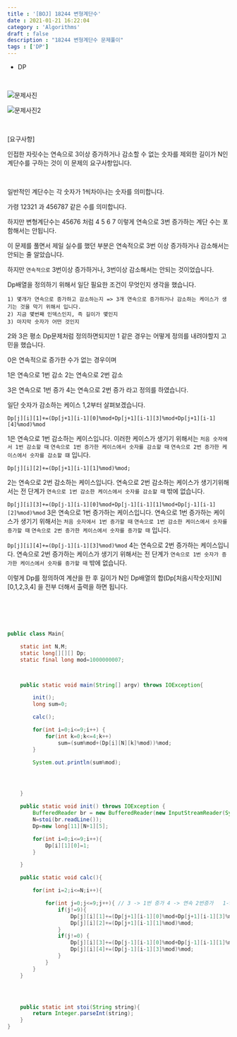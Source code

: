 ```yaml
---
title : '[BOJ] 18244 변형계단수'
date : 2021-01-21 16:22:04
category : 'Algorithms'
draft : false
description : "18244 변형계단수 문제풀이"
tags : ['DP']
---
```


* DP


<br/>

![문제사진](https://user-images.githubusercontent.com/57346393/105514213-96775a00-5d16-11eb-8987-24a20adc8a81.png)

![문제사진2](https://user-images.githubusercontent.com/57346393/105514255-a000c200-5d16-11eb-9e27-cd98f768f3cc.png)


<br/>

[요구사항]

인접한 자릿수는 연속으로 3이상 증가하거나 감소할 수 없는 숫자를 제외한 길이가 N인 계단수를 구하는 것이 이 문제의 요구사항입니다.

<br/>

일반적인 계단수는 각 숫자가 1씩차이나는 숫자를 의미합니다. 

가령 12321 과 456787 같은 수를 의미합니다.

하지만 변형계단수는 45676 처럼 4 5 6 7 이렇게 연속으로 3번 증가하는 계단 수는 포함해서는 안됩니다.

이 문제를 풀면서 제일 실수를 했던 부분은 연속적으로 3번 이상 증가하거나 감소해서는 안되는 줄 알았습니다.

하지만 `연속적으로` 3번이상 증가하거나, 3번이상 감소해서는 안되는 것이었습니다.

Dp배열을 정의하기 위해서 일단 필요한 조건이 무엇인지 생각을 했습니다.

```
1) 몇개가 연속으로 증가하고 감소하는지 => 3개 연속으로 증가하거나 감소하는 케이스가 생기는 것을 막기 위해서 입니다.
2) 지금 몇번째 인덱스인지, 즉 길이가 몇인지 
3) 마지막 숫자가 어떤 것인지
```

2와 3은 평소 Dp문제처럼 정의하면되지만 1 같은 경우는 어떻게 정의를 내려야할지 고민을 했습니다.


0은 연속적으로 증가한 수가 없는 경우이며 

1은 연속으로 1번 감소 2는 연속으로 2번 감소

3은 연속으로 1번 증가 4는 연속으로 2번 증가 라고 정의를 하였습니다.

일단 숫자가 감소하는 케이스 1,2부터 살펴보겠습니다.


` Dp[j][i][1]+=(Dp[j+1][i-1][0]%mod+Dp[j+1][i-1][3]%mod+Dp[j+1][i-1][4]%mod)%mod `

1은 연속으로 1번 감소하는 케이스입니다. 
이러한 케이스가 생기기 위해서는  `처음 숫자에서 1번 감소할 때` `연속으로 1번 증가한 케이스에서 숫자를 감소할 때` `연속으로 2번 증가한 케이스에서 숫자를 감소할 떄` 입니다.

` Dp[j][i][2]+=(Dp[j+1][i-1][1]%mod)%mod; `

2는 연속으로 2번 감소하는 케이스입니다.
연속으로 2번 감소하는 케이스가 생기기위해서는 전 단계가 `연속으로 1번 감소한 케이스에서 숫자를 감소할 때` 밖에 없습니다.

` Dp[j][i][3]+=(Dp[j-1][i-1][0]%mod+Dp[j-1][i-1][1]%mod+Dp[j-1][i-1][2]%mod)%mod `
3은 연속으로 1번 증가하는 케이스입니다.
연속으로 1번 증가하는 케이스가 생기기 위해서는 `처음 숫자에서 1번 증가할 때` `연속으로 1번 감소한 케이스에서 숫자를 증가할 때` `연속으로 2번 증가한 케이스에서 숫자를 증가할 때` 입니다.

` Dp[j][i][4]+=(Dp[j-1][i-1][3]%mod)%mod `
4는 연속으로 2번 증가하는 케이스입니다.
연속으로 2번 증가하는 케이스가 생기기 위해서는 전 단계가 `연속으로 1번 숫자가 증가한 케이스에서 숫자를 증가할 때` 밖에 없습니다.


이렇게 Dp를 정의하여 계산을 한 후 길이가 N인 Dp배열의 합(Dp[처음시작숫자][N][0,1,2,3,4] 을 전부 더해서 출력을 하면 됩니다.



<br/> <br/>

```java


public class Main{

    static int N,M;
    static long[][][] Dp;
    static final long mod=1000000007;



    public static void main(String[] argv) throws IOException{

        init();
        long sum=0;

        calc();

        for(int i=0;i<=9;i++) {
            for(int k=0;k<=4;k++)
                sum=(sum%mod+(Dp[i][N][k]%mod))%mod;
        }

        System.out.println(sum%mod);




    }

    public static void init() throws IOException {
        BufferedReader br = new BufferedReader(new InputStreamReader(System.in));
        N=stoi(br.readLine());
        Dp=new long[11][N+1][5];

        for(int i=0;i<=9;i++){
            Dp[i][1][0]=1;
        }

    }

    public static void calc(){

        for(int i=2;i<=N;i++){

            for(int j=0;j<=9;j++){ // 3 -> 1번 증가 4 -> 연속 2번증가   1-> 1번 감소 2-> 연속 2번 감소
                if(j!=9){
                    Dp[j][i][1]+=(Dp[j+1][i-1][0]%mod+Dp[j+1][i-1][3]%mod+Dp[j+1][i-1][4]%mod)%mod;
                    Dp[j][i][2]+=(Dp[j+1][i-1][1]%mod)%mod;
                }
                if(j!=0) {
                    Dp[j][i][3]+=(Dp[j-1][i-1][0]%mod+Dp[j-1][i-1][1]%mod+Dp[j-1][i-1][2]%mod)%mod;
                    Dp[j][i][4]+=(Dp[j-1][i-1][3]%mod)%mod;
                }
            }
        }
    }




    public static int stoi(String string){
        return Integer.parseInt(string);
    }
}


```